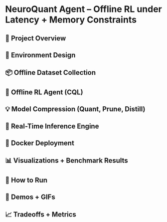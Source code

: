 # NeuroQuant Agent – Offline RL under Latency + Memory Constraints

## 🚀 Project Overview
## 🧠 Environment Design
## 📦 Offline Dataset Collection
## 🤖 Offline RL Agent (CQL)
## 💡 Model Compression (Quant, Prune, Distill)
## 🚀 Real-Time Inference Engine
## 🐳 Docker Deployment
## 📊 Visualizations + Benchmark Results
## 🔧 How to Run
## 🎥 Demos + GIFs
## 📈 Tradeoffs + Metrics
